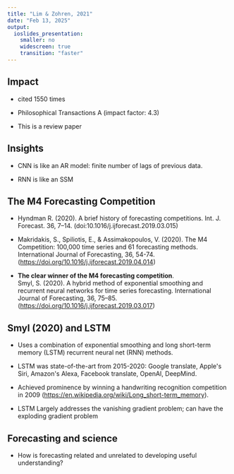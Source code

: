 ```yaml
---
title: "Lim & Zohren, 2021"
date: "Feb 13, 2025"
output:
  ioslides_presentation:
    smaller: no
    widescreen: true
    transition: "faster" 
---
```


## Impact

* cited 1550 times

* Philosophical Transactions A (impact factor: 4.3)

* This is a review paper

## Insights

* CNN is like an AR model: finite number of lags of previous data.

* RNN is like an SSM


## The M4 Forecasting Competition

* Hyndman R. (2020). A brief history of forecasting competitions. Int. J. Forecast. 36, 7–14. (doi:10.1016/j.ijforecast.2019.03.015)

* Makridakis, S., Spiliotis, E., & Assimakopoulos, V. (2020). The M4 Competition: 100,000 time series and 61 forecasting methods. International Journal of Forecasting, 36, 54-74. (https://doi.org/10.1016/j.ijforecast.2019.04.014)

* **The clear winner of the M4 forecasting competition**.\
Smyl, S. (2020). A hybrid method of exponential smoothing and recurrent neural networks for time series forecasting. International Journal of Forecasting, 36, 75–85. (https://doi.org/10.1016/j.ijforecast.2019.03.017)

## Smyl (2020) and LSTM

* Uses a combination of exponential smoothing and long short-term memory (LSTM) recurrent neural net (RNN) methods.

* LSTM was state-of-the-art from 2015-2020: Google translate, Apple's Siri, Amazon's Alexa, Facebook translate, OpenAI, DeepMind.

* Achieved prominence by winning a handwriting recognition competition in 2009 (https://en.wikipedia.org/wiki/Long_short-term_memory).

* LSTM Largely addresses the vanishing gradient problem; can have the exploding gradient problem

## Forecasting and science

* How is forecasting related and unrelated to developing useful understanding?


